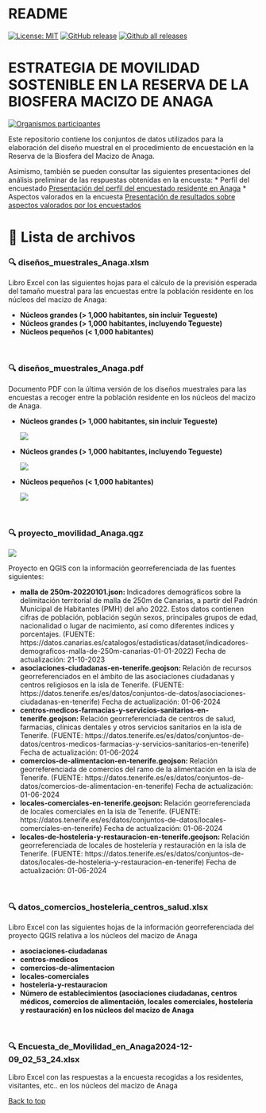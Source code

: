 README
=================
<!-- badges: start -->

[![License:
MIT](https://img.shields.io/badge/license-MIT-blue.svg)](https://cran.r-project.org/web/licenses/MIT)
[![GitHub
release](https://img.shields.io/github/release/ULL-STAT/RepetPlan.svg)](https://github.com/ULL-STAT/Anaga_movilidad/releases/)
[![Github all
releases](https://img.shields.io/github/downloads/ULL-STAT/RepetPlan/total.svg)](https://github.com/ULL-STAT/Anaga_movilidad/releases/)

<!--[![DOI](https://zenodo.org/badge/DOI/10.5281/zenodo.5035779.svg)](https://doi.org/10.5281/zenodo.5035779)-->
<!-- badges: end -->

# ESTRATEGIA DE MOVILIDAD SOSTENIBLE EN LA RESERVA DE LA BIOSFERA MACIZO DE ANAGA

[![Organismos participantes](https://ull-stat.github.io/Anaga_movilidad/images/anaga_logos.png)](https://ull-stat.github.io/Anaga_movilidad)

Este repositorio contiene los conjuntos de datos utilizados para la elaboración del diseño muestral en el procedimiento de encuestación en la Reserva de la Biosfera del Macizo de Anaga. 

Asimismo, también se pueden consultar las siguientes presentaciones del análisis preliminar de las respuestas obtenidas en la encuesta:
	* Perfil del encuestado
	<a href="https://ull-stat.github.io/Anaga_movilidad/presResultsAnagaPerfil.html">Presentación del perfil del encuestado residente en Anaga</a> 
	* Aspectos valorados en la encuesta
	<a href="https://ull-stat.github.io/Anaga_movilidad/presResultsAnagaOpinion.html"> Presentación de resultados sobre aspectos valorados por los encuestados </a>

# 📙 Lista de archivos 


<a name="xlsm_anaga"></a>
### 🔍 diseños_muestrales_Anaga.xlsm

Libro Excel con las siguientes hojas para el cálculo de la previsión esperada del tamaño muestral para las encuestas entre la población residente en los núcleos del 
macizo de Anaga:
<ul>
<li><b>Núcleos grandes (> 1,000 habitantes, sin incluir Tegueste)</b> 
</li> 
<li><b>Núcleos grandes (> 1,000 habitantes, incluyendo Tegueste)</b> 
</li>
<li><b>Núcleos pequeños (< 1,000 habitantes)</b> 
</li>
</ul>
<br>

<a name="pdf_anaga"></a>
### 🔍 diseños_muestrales_Anaga.pdf

Documento PDF con la última versión de los diseños muestrales para las encuestas a recoger entre la población residente en los núcleos del 
macizo de Anaga.
<ul>
<li><b>Núcleos grandes (> 1,000 habitantes, sin incluir Tegueste)</b> 

![](https://ull-stat.github.io/Anaga_movilidad/images/diseño_grandes_sin_Tegueste.png)
</li> 
<li><b>Núcleos grandes (> 1,000 habitantes, incluyendo Tegueste)</b> 

![](https://ull-stat.github.io/Anaga_movilidad/images/diseño_grandes_con_Tegueste.png)
</li>
<li><b>Núcleos pequeños (< 1,000 habitantes)</b> 

![](https://ull-stat.github.io/Anaga_movilidad/images/diseño_pequeños.png)
</li>
</ul>
<br>

<a name="qgis_anaga"></a>
### 🔍 proyecto_movilidad_Anaga.qgz

![](https://ull-stat.github.io/Anaga_movilidad/images/anaga_nucleos.png)

Proyecto en QGIS con la información georreferenciada de las fuentes siguientes:
<ul>
<li><b> malla de 250m-20220101.json: </b> Indicadores demográficos sobre la delimitación territorial de malla de 250m de Canarias, 
a partir del Padrón Municipal de Habitantes (PMH) del año 2022. Estos datos contienen cifras de población, población según sexos, 
principales grupos de edad, nacionalidad o lugar de nacimiento, así como diferentes índices y porcentajes.
(FUENTE: https://datos.canarias.es/catalogos/estadisticas/dataset/indicadores-demograficos-malla-de-250m-canarias-01-01-2022)
Fecha de actualización: 21-10-2023
</li> 
<li><b> asociaciones-ciudadanas-en-tenerife.geojson: </b> Relación de recursos georreferenciados en el ámbito de las asociaciones ciudadanas y centros religiosos en la isla de Tenerife.
(FUENTE: https://datos.tenerife.es/es/datos/conjuntos-de-datos/asociaciones-ciudadanas-en-tenerife)
Fecha de actualización: 01-06-2024
</li> 
<li><b> centros-medicos-farmacias-y-servicios-sanitarios-en-tenerife.geojson: </b> Relación georreferenciada de centros de salud, farmacias, clínicas dentales y otros servicios sanitarios en la isla de Tenerife.
(FUENTE: https://datos.tenerife.es/es/datos/conjuntos-de-datos/centros-medicos-farmacias-y-servicios-sanitarios-en-tenerife)
Fecha de actualización: 01-06-2024
</li> 
<li><b> comercios-de-alimentacion-en-tenerife.geojson: </b> Relación georreferenciada de comercios del ramo de la alimentación en la isla de Tenerife.
(FUENTE: https://datos.tenerife.es/es/datos/conjuntos-de-datos/comercios-de-alimentacion-en-tenerife)
Fecha de actualización: 01-06-2024
</li> 
<li><b> locales-comerciales-en-tenerife.geojson: </b> Relación georreferenciada de locales comerciales en la isla de Tenerife.
(FUENTE: https://datos.tenerife.es/es/datos/conjuntos-de-datos/locales-comerciales-en-tenerife)
Fecha de actualización: 01-06-2024 
</li> 
<li><b> locales-de-hosteleria-y-restauracion-en-tenerife.geojson: </b> Relación georreferenciada de locales de hostelería y restauración en la isla de Tenerife.
(FUENTE: https://datos.tenerife.es/es/datos/conjuntos-de-datos/locales-de-hosteleria-y-restauracion-en-tenerife)
Fecha de actualización: 01-06-2024 
</li> 
</ul>
<br>

<a name="xls_gis_anaga"></a>
### 🔍 datos_comercios_hosteleria_centros_salud.xlsx

Libro Excel con las siguientes hojas de la información georreferenciada del proyecto QGIS relativa a los núcleos del macizo de Anaga 
<ul>
<li><b>asociaciones-ciudadanas</b> 
</li> 
<li><b>centros-medicos</b> 
</li> 
<li><b>comercios-de-alimentacion</b> 
</li> 
<li><b>locales-comerciales</b> 
</li> 
<li><b>hosteleria-y-restauracion</b> 
</li>
<li><b>Número de establecimientos (asociaciones ciudadanas, centros médicos, comercios de alimentación, locales comerciales, hostelería y restauración)
en los núcleos del macizo de Anaga </b> 
</li>
</ul>
<br>


<a name="xls_encuesta_anaga"></a>
### 🔍 Encuesta_de_Movilidad_en_Anaga2024-12-09_02_53_24.xlsx
Libro Excel con las respuestas a la encuesta recogidas a los residentes, visitantes, etc.. en los núcleos del macizo de Anaga 

<a href="#top">Back to top</a>




